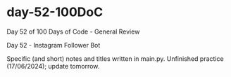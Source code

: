 # day-52-100DoC
Day 52 of 100 Days of Code - General Review

Day 52 - Instagram Follower Bot

Specific (and short) notes and titles written in main.py. 
  Unfinished practice (17/06/2024); update tomorrow.
